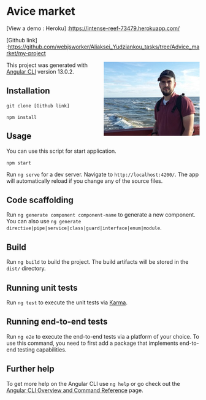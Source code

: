 # Avice market

[View a demo : Heroku]
:https://intense-reef-73479.herokuapp.com/


[Github link]
:https://github.com/webjsworker/Aliaksei_Yudziankou_tasks/tree/Advice_market/my-project

<img align="right"  src="main.jpg">

This project was generated with [Angular CLI](https://github.com/angular/angular-cli) version 13.0.2.

## Installation
```
git clone [Github link]
```
```
npm install 
```

## Usage
You can use this script for start application. 
```
npm start  
```

Run `ng serve` for a dev server. Navigate to `http://localhost:4200/`. The app will automatically reload if you change any of the source files.


## Code scaffolding

Run `ng generate component component-name` to generate a new component. You can also use `ng generate directive|pipe|service|class|guard|interface|enum|module`.

## Build

Run `ng build` to build the project. The build artifacts will be stored in the `dist/` directory.

## Running unit tests

Run `ng test` to execute the unit tests via [Karma](https://karma-runner.github.io).

## Running end-to-end tests

Run `ng e2e` to execute the end-to-end tests via a platform of your choice. To use this command, you need to first add a package that implements end-to-end testing capabilities.

## Further help

To get more help on the Angular CLI use `ng help` or go check out the [Angular CLI Overview and Command Reference](https://angular.io/cli) page.

